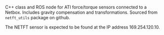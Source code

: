 C++ class and ROS node for ATI force/torque sensors connected to a Netbox. Includes gravity compensation and transformations.
Sourced from `netft_utils` package on github.

The NETFT sensor is expected to be found at the IP address 169.254.120.10.
